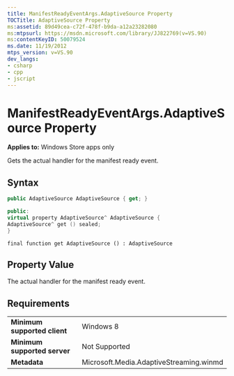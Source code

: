 ```yaml
---
title: ManifestReadyEventArgs.AdaptiveSource Property
TOCTitle: AdaptiveSource Property
ms:assetid: 89d49cea-c72f-478f-b9da-a12a23282080
ms:mtpsurl: https://msdn.microsoft.com/library/JJ822769(v=VS.90)
ms:contentKeyID: 50079524
ms.date: 11/19/2012
mtps_version: v=VS.90
dev_langs:
- csharp
- cpp
- jscript
---
```


# ManifestReadyEventArgs.AdaptiveSource Property

**Applies to:** Windows Store apps only

Gets the actual handler for the manifest ready event.

## Syntax

```csharp
public AdaptiveSource AdaptiveSource { get; }
```

```cpp
public:
virtual property AdaptiveSource^ AdaptiveSource {
AdaptiveSource^ get () sealed;
}
```

```jscript
final function get AdaptiveSource () : AdaptiveSource
```

## Property Value

The actual handler for the manifest ready event.

## Requirements

|||
|--- |--- |
|**Minimum supported client**|Windows 8|
|**Minimum supported server**|Not Supported|
|**Metadata**|Microsoft.Media.AdaptiveStreaming.winmd|

